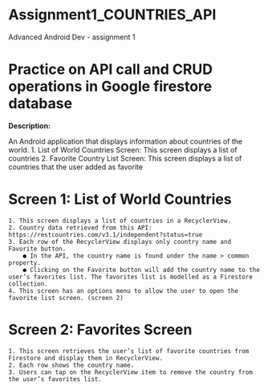 # Assignment1_COUNTRIES_API
 Advanced Android Dev - assignment 1

# Practice on API call and CRUD operations in Google firestore database


**Description:**

An Android application that displays information about countries of the world.
    1. List of World Countries Screen: This screen displays a list of countries
    2. Favorite Country List Screen: This screen displays a list of countries that the user added as favorite
    
# Screen 1: List of World Countries
    1. This screen displays a list of countries in a RecyclerView.
    2. Country data retrieved from this API: https://restcountries.com/v3.1/independent?status=true
    3. Each row of the RecyclerView displays only country name and Favorite button.
        ● In the API, the country name is found under the name > common property.
        ● Clicking on the Favorite button will add the country name to the user’s favorites list. The favorites list is modelled as a Firestore collection.
    4. This screen has an options menu to allow the user to open the favorite list screen. (screen 2)

# Screen 2: Favorites Screen
    1. This screen retrieves the user’s list of favorite countries from Firestore and display them in RecyclerView.
    2. Each row shows the country name.
    3. Users can tap on the RecyclerView item to remove the country from the user’s favorites list.
